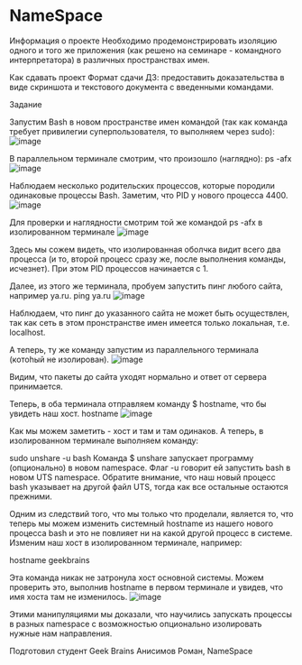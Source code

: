 # NameSpace
Информация о проекте
Необходимо продемонстрировать изоляцию одного и того же приложения (как решено на семинаре - командного интерпретатора) в различных пространствах имен.

Как сдавать проект
Формат сдачи ДЗ: предоставить доказательства в виде скриншота и текстового документа с введенными командами.

Задание

Запустим Bash в новом пространстве имен командой (так как команда требует привилегии суперпользователя, то выполняем через sudo):
![image](https://github.com/Jetrong/NameSpace/assets/136317824/53a79df6-beb3-40ee-a813-f023ab21aae0)



В параллельном терминале смотрим, что произошло (наглядно):
ps -afx
![image](https://github.com/Jetrong/NameSpace/assets/136317824/50a3413c-74f6-4b52-ba73-139ffebb67b6)


Наблюдаем несколько родительских процессов, которые породили одинаковые процессы Bash. Заметим, что PID у нового процесса 4400. 
![image](https://github.com/Jetrong/NameSpace/assets/136317824/23ea7d2b-5c19-4cc4-84fe-629a20ca582a)


Для проверки и наглядности смотрим той же командой ps -afx в изолированном терминале 
![image](https://github.com/Jetrong/NameSpace/assets/136317824/020d73cb-6a35-43c8-a461-ad2cb05fdcee)

Здесь мы сожем видеть, что изолированная оболчка видит всего два процесса (и то, второй процесс сразу же, после выполнения команды, исчезнет). При этом PID процессов начинается с 1.

Далее, из этого же терминала, пробуем запустить пинг любого сайта, например ya.ru.
ping ya.ru
![image](https://github.com/Jetrong/NameSpace/assets/136317824/df093e7e-2183-4d85-a2c0-927cd7ca4683)

Наблюдаем, что пинг до указанного сайта не может быть осуществлен, так как сеть в этом пронстранстве имен имеется только локальная, т.е. localhost.

А теперь, ту же команду запустим из параллельного терминала (котоhый не изолирован).
![image](https://github.com/Jetrong/NameSpace/assets/136317824/7927022a-a1bf-41b8-aa3a-3b03dbac7144)

Видим, что пакеты до сайта уходят нормально и ответ от сервера принимается.

Теперь, в оба терминала отправляем команду $ hostname, что бы увидеть наш хост.
hostname
![image](https://github.com/Jetrong/NameSpace/assets/136317824/afac0238-76c9-4553-b521-94eeb8105b15)

Как мы можем заметить - хоcт и там и там одинаков. А теперь, в изолированном терминале выполняем команду:

sudo unshare -u bash
Команда $ unshare запускает программу (опционально) в новом namespace. Флаг -u говорит ей запустить bash в новом UTS namespace. Обратите внимание, что наш новый процесс bash указывает на другой файл UTS, тогда как все остальные остаются прежними.

Одним из следствий того, что мы только что проделали, является то, что теперь мы можем изменить системный hostname из нашего нового процесса bash и это не повлияет ни на какой другой процесс в системе. Изменим наш хост в изолированном терминале, например:

hostname geekbrains



Эта команда никак не затронула хост основной системы. Можем проверить это, выполнив hostname в первом терминале и увидев, что имя хоста там не изменилось. 
![image](https://github.com/Jetrong/NameSpace/assets/136317824/7c9d1a6d-461b-4bef-afaf-c563628b7c45)


Этими манипуляциями мы доказали, что научились запускать процессы в разных namespace с возможностью опционально изолировать нужные нам направления.

Подготовил студент Geek Brains Анисимов Роман, NameSpace
